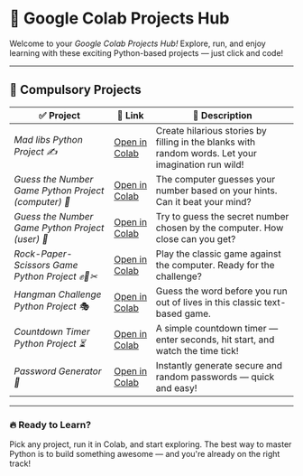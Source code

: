 # 🚀 Google Colab Projects Hub

Welcome to your *Google Colab Projects Hub!* Explore, run, and enjoy learning with these exciting Python-based projects — just click and code!

---

## 📌 Compulsory Projects

| ✅ Project | 🔗 Link | 📜 Description |
|-----------|---------|----------------|
| *Mad libs Python Project ✍* | [Open in Colab](https://colab.research.google.com/drive/1U3Kj2ccSNNDpliM9P8r_8HU15bXpDgdB?usp=drive_link ) | Create hilarious stories by filling in the blanks with random words. Let your imagination run wild! |
| *Guess the Number Game Python Project (computer) 🤖* | [Open in Colab](https://colab.research.google.com/drive/11VhOCRV4pRWoSOyffLkTFesnUIVrvjgE?usp=drive_link) | The computer guesses your number based on your hints. Can it beat your mind? |
| *Guess the Number Game Python Project (user) 🎯* | [Open in Colab](https://colab.research.google.com/drive/1ksHoSmRrSSua6i3huIEa4p4w37aWy5Or?usp=drive_link) | Try to guess the secret number chosen by the computer. How close can you get? |
| *Rock-Paper-Scissors Game Python Project ✊📄✂* | [Open in Colab](https://colab.research.google.com/drive/17MM0_ml0Rzb6jH-D2z6WIVBT4DAHbyoe?usp=drive_link) | Play the classic game against the computer. Ready for the challenge? |
| *Hangman Challenge Python Project 🎭* | [Open in Colab](https://colab.research.google.com/drive/1MxndPzVTZIVeoWMYMPhALnXcIRQ_9HmE?usp=drive_link) | Guess the word before you run out of lives in this classic text-based game. |
| *Countdown Timer Python Project ⏳* | [Open in Colab](https://colab.research.google.com/drive/1bzjKTMiO3A-wHMxJ70O_Z_ZYdotm5stn?usp=drive_link) | A simple countdown timer — enter seconds, hit start, and watch the time tick! |
| *Password Generator 🔐* | [Open in Colab](https://colab.research.google.com/drive/1GO6GPI4lNaG4EitOXr70QvXLnPyCooiH?usp=drive_link) | Instantly generate secure and random passwords — quick and easy! |

---

### 🔥 Ready to Learn?

Pick any project, run it in Colab, and start exploring. The best way to master Python is to build something awesome — and you're already on the right track!
